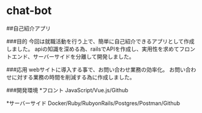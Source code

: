 # chat-bot
##自己紹介アプリ

###目的
今回は就職活動を行う上で、簡単に自己紹介できるアプリとして作成しました。
apiの知識を深める為、railsでAPIを作成し、実用性を求めてフロントエンド、サーバーサイドを分離して開発しました。

###応用
webサイトに導入する事で、お問い合わせ業務の効率化。
お問い合わせに対する業務の時間を削減する為に作成しました。

###開発環境
*フロント
JavaScript/Vue.js/Github

*サーバーサイド
Docker/Ruby/RubyonRails/Postgres/Postman/Github
